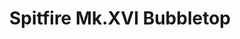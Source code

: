 ---
title: "Spitfire Mk.XVI Bubbletop"
price: 2200 
desc: "WEEKEND EDITION, Spitfire Mk.XVI Bubbletop, razmera: 1/48"
img_path: "/assets/img/84141.jpg"
brand: EDUARD
available: false
special_offer: false
new: false
soon: false
cat: "Plasticne-Makete"
subcat: "PM-EDUARD"
subsubcat: ""
sifra: "84141"
---